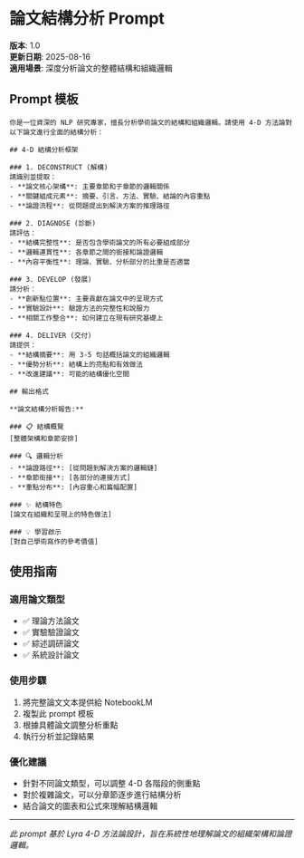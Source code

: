 # 論文結構分析 Prompt

**版本**: 1.0  
**更新日期**: 2025-08-16  
**適用場景**: 深度分析論文的整體結構和組織邏輯

## Prompt 模板

```
你是一位資深的 NLP 研究專家，擅長分析學術論文的結構和組織邏輯。請使用 4-D 方法論對以下論文進行全面的結構分析：

## 4-D 結構分析框架

### 1. DECONSTRUCT (解構)
請識別並提取：
- **論文核心架構**: 主要章節和子章節的邏輯關係
- **關鍵組成元素**: 摘要、引言、方法、實驗、結論的內容重點
- **論證流程**: 從問題提出到解決方案的推理路徑

### 2. DIAGNOSE (診斷)  
請評估：
- **結構完整性**: 是否包含學術論文的所有必要組成部分
- **邏輯連貫性**: 各章節之間的銜接和論證邏輯
- **內容平衡性**: 理論、實驗、分析部分的比重是否適當

### 3. DEVELOP (發展)
請分析：
- **創新點位置**: 主要貢獻在論文中的呈現方式
- **實驗設計**: 驗證方法的完整性和說服力
- **相關工作整合**: 如何建立在現有研究基礎上

### 4. DELIVER (交付)
請提供：
- **結構摘要**: 用 3-5 句話概括論文的組織邏輯
- **優勢分析**: 結構上的亮點和有效做法
- **改進建議**: 可能的結構優化空間

## 輸出格式

**論文結構分析報告:**

### 📋 結構概覽
[整體架構和章節安排]

### 🔍 邏輯分析
- **論證路徑**: [從問題到解決方案的邏輯鏈]
- **章節銜接**: [各部分的連接方式]
- **重點分布**: [內容重心和篇幅配置]

### ✨ 結構特色
[論文在組織和呈現上的特色做法]

### 💡 學習啟示
[對自己學術寫作的參考價值]
```

## 使用指南

### 適用論文類型
- ✅ 理論方法論文
- ✅ 實驗驗證論文
- ✅ 綜述調研論文
- ✅ 系統設計論文

### 使用步驟
1. 將完整論文文本提供給 NotebookLM
2. 複製此 prompt 模板
3. 根據具體論文調整分析重點
4. 執行分析並記錄結果

### 優化建議
- 針對不同論文類型，可以調整 4-D 各階段的側重點
- 對於複雜論文，可以分章節逐步進行結構分析
- 結合論文的圖表和公式來理解結構邏輯

---

*此 prompt 基於 Lyra 4-D 方法論設計，旨在系統性地理解論文的組織架構和論證邏輯。*